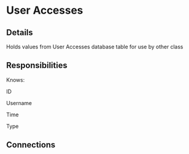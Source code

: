 # User Accesses
<!-- Give a small description here -->

## Details

Holds values from User Accesses database table for use by other class

## Responsibilities
Knows:

ID

Username

Time

Type

## Connections
<!-- List out the classes this class will interact with -->
